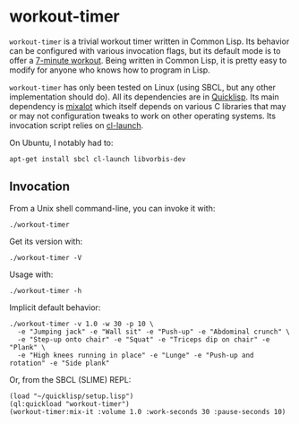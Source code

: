 workout-timer
=============

`workout-timer` is a trivial workout timer written in Common Lisp.
Its behavior can be configured with various invocation flags,
but its default mode is to offer a
[7-minute workout](http://well.blogs.nytimes.com/2013/05/09/the-scientific-7-minute-workout/).
Being written in Common Lisp, it is pretty easy to modify
for anyone who knows how to program in Lisp.

`workout-timer` has only been tested on Linux
(using SBCL, but any other implementation should do).
All its dependencies are in [Quicklisp](https://www.quicklisp.org/beta/).
Its main dependency is [mixalot](http://cliki.net/mixalot)
which itself depends on various C libraries
that may or may not configuration tweaks to work on other operating systems.
Its invocation script relies on [cl-launch](http://cliki.net/cl-launch).

On Ubuntu, I notably had to:

    apt-get install sbcl cl-launch libvorbis-dev


Invocation
----------

From a Unix shell command-line, you can invoke it with:

    ./workout-timer

Get its version with:

    ./workout-timer -V

Usage with:

    ./workout-timer -h

Implicit default behavior:

    ./workout-timer -v 1.0 -w 30 -p 10 \
      -e "Jumping jack" -e "Wall sit" -e "Push-up" -e "Abdominal crunch" \
      -e "Step-up onto chair" -e "Squat" -e "Triceps dip on chair" -e "Plank" \
      -e "High knees running in place" -e "Lunge" -e "Push-up and rotation" -e "Side plank"

Or, from the SBCL (SLIME) REPL:

    (load "~/quicklisp/setup.lisp")
    (ql:quickload "workout-timer")
    (workout-timer:mix-it :volume 1.0 :work-seconds 30 :pause-seconds 10)
